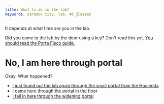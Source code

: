 ```yaml
---
title: What to do in the lab?
keywords: paradox city, lab, 4d glasses
---
```


It depends at what time are you in the lab. 

Did you come to the lab by the door using a key? Don't read this yet. [You should read the Porta Fisco guide.](/07-porta-fisco/index.md)

# No, I am here through portal
Okay. What happened?
 - [I just found out the lab again through the small portal from the Hacienda](010-first.md)
 - [I came here through the portal in the floor](020-second.md)
 - [I fall in here through the widening portal](030-third.md)
